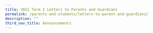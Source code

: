 ```yaml
---
title: 2021 Term 2 Letters to Parents and Guardians
permalink: /parents-and-students/letters-to-parent-and-guardians/
description: ""
third_nav_title: Announcements
---
```


